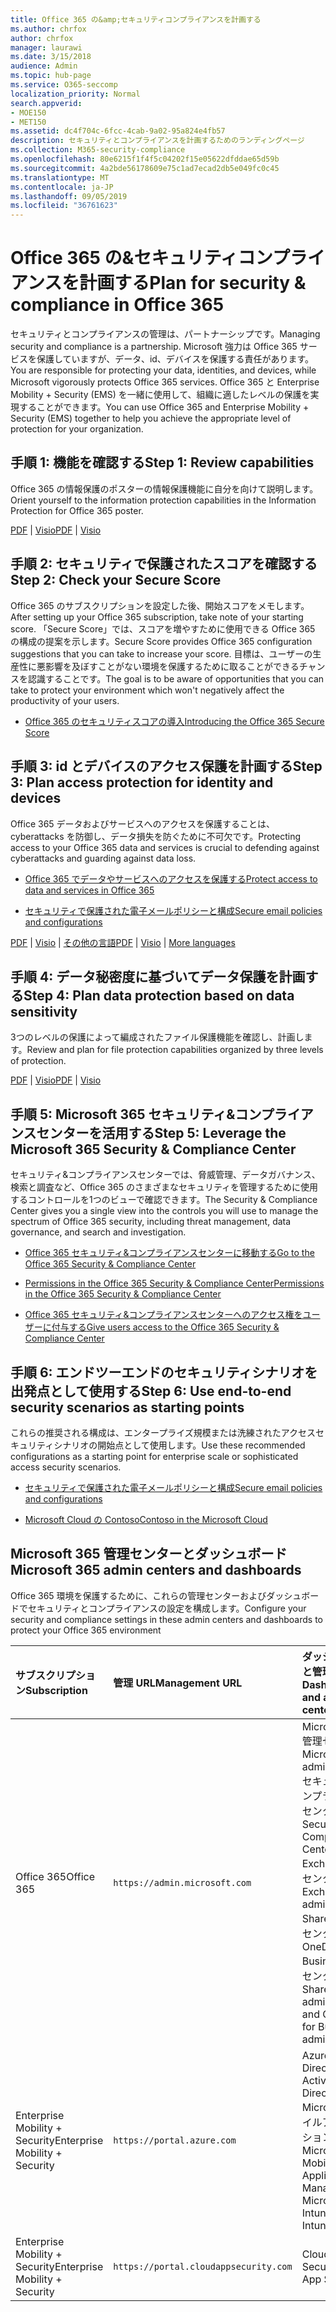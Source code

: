 ```yaml
---
title: Office 365 の&amp;セキュリティコンプライアンスを計画する
ms.author: chrfox
author: chrfox
manager: laurawi
ms.date: 3/15/2018
audience: Admin
ms.topic: hub-page
ms.service: O365-seccomp
localization_priority: Normal
search.appverid:
- MOE150
- MET150
ms.assetid: dc4f704c-6fcc-4cab-9a02-95a824e4fb57
description: セキュリティとコンプライアンスを計画するためのランディングページ
ms.collection: M365-security-compliance
ms.openlocfilehash: 80e6215f1f4f5c04202f15e05622dfddae65d59b
ms.sourcegitcommit: 4a2bde56178609e75c1ad7ecad2db5e049fc0c45
ms.translationtype: MT
ms.contentlocale: ja-JP
ms.lasthandoff: 09/05/2019
ms.locfileid: "36761623"
---
```

# <a name="plan-for-security-amp-compliance-in-office-365"></a><span data-ttu-id="f119f-103">Office 365 の&amp;セキュリティコンプライアンスを計画する</span><span class="sxs-lookup"><span data-stu-id="f119f-103">Plan for security &amp; compliance in Office 365</span></span>

<span data-ttu-id="f119f-104">セキュリティとコンプライアンスの管理は、パートナーシップです。</span><span class="sxs-lookup"><span data-stu-id="f119f-104">Managing security and compliance is a partnership.</span></span> <span data-ttu-id="f119f-105">Microsoft 強力は Office 365 サービスを保護していますが、データ、id、デバイスを保護する責任があります。</span><span class="sxs-lookup"><span data-stu-id="f119f-105">You are responsible for protecting your data, identities, and devices, while Microsoft vigorously protects Office 365 services.</span></span> <span data-ttu-id="f119f-106">Office 365 と Enterprise Mobility + Security (EMS) を一緒に使用して、組織に適したレベルの保護を実現することができます。</span><span class="sxs-lookup"><span data-stu-id="f119f-106">You can use Office 365 and Enterprise Mobility + Security (EMS) together to help you achieve the appropriate level of protection for your organization.</span></span>
  
## <a name="step-1-review-capabilities"></a><span data-ttu-id="f119f-107">手順 1: 機能を確認する</span><span class="sxs-lookup"><span data-stu-id="f119f-107">Step 1: Review capabilities</span></span>

<span data-ttu-id="f119f-108">Office 365 の情報保護のポスターの情報保護機能に自分を向けて説明します。</span><span class="sxs-lookup"><span data-stu-id="f119f-108">Orient yourself to the information protection capabilities in the Information Protection for Office 365 poster.</span></span> 
  
<span data-ttu-id="f119f-109">[PDF](https://download.microsoft.com/download/2/3/D/23D91386-8349-4F7A-9470-FD5AED861F16/MSFT_cloud_architecture_informationprotection.pdf) | [Visio](https://download.microsoft.com/download/2/3/D/23D91386-8349-4F7A-9470-FD5AED861F16/MSFT_cloud_architecture_informationprotection.vsd)</span><span class="sxs-lookup"><span data-stu-id="f119f-109">[PDF](https://download.microsoft.com/download/2/3/D/23D91386-8349-4F7A-9470-FD5AED861F16/MSFT_cloud_architecture_informationprotection.pdf) | [Visio](https://download.microsoft.com/download/2/3/D/23D91386-8349-4F7A-9470-FD5AED861F16/MSFT_cloud_architecture_informationprotection.vsd)</span></span>
  
## <a name="step-2-check-your-secure-score"></a><span data-ttu-id="f119f-110">手順 2: セキュリティで保護されたスコアを確認する</span><span class="sxs-lookup"><span data-stu-id="f119f-110">Step 2: Check your Secure Score</span></span>

<span data-ttu-id="f119f-111">Office 365 のサブスクリプションを設定した後、開始スコアをメモします。</span><span class="sxs-lookup"><span data-stu-id="f119f-111">After setting up your Office 365 subscription, take note of your starting score.</span></span> <span data-ttu-id="f119f-112">「Secure Score」では、スコアを増やすために使用できる Office 365 の構成の提案を示します。</span><span class="sxs-lookup"><span data-stu-id="f119f-112">Secure Score provides Office 365 configuration suggestions that you can take to increase your score.</span></span> <span data-ttu-id="f119f-113">目標は、ユーザーの生産性に悪影響を及ぼすことがない環境を保護するために取ることができるチャンスを認識することです。</span><span class="sxs-lookup"><span data-stu-id="f119f-113">The goal is to be aware of opportunities that you can take to protect your environment which won't negatively affect the productivity of your users.</span></span>
  
- [<span data-ttu-id="f119f-114">Office 365 のセキュリティスコアの導入</span><span class="sxs-lookup"><span data-stu-id="f119f-114">Introducing the Office 365 Secure Score</span></span>](microsoft-secure-score.md)
    
## <a name="step-3-plan-access-protection-for-identity-and-devices"></a><span data-ttu-id="f119f-115">手順 3: id とデバイスのアクセス保護を計画する</span><span class="sxs-lookup"><span data-stu-id="f119f-115">Step 3: Plan access protection for identity and devices</span></span>

<span data-ttu-id="f119f-116">Office 365 データおよびサービスへのアクセスを保護することは、cyberattacks を防御し、データ損失を防ぐために不可欠です。</span><span class="sxs-lookup"><span data-stu-id="f119f-116">Protecting access to your Office 365 data and services is crucial to defending against cyberattacks and guarding against data loss.</span></span>
  
- [<span data-ttu-id="f119f-117">Office 365 でデータやサービスへのアクセスを保護する</span><span class="sxs-lookup"><span data-stu-id="f119f-117">Protect access to data and services in Office 365</span></span>](protect-access-to-data-and-services.md)
    
- [<span data-ttu-id="f119f-118">セキュリティで保護された電子メールポリシーと構成</span><span class="sxs-lookup"><span data-stu-id="f119f-118">Secure email policies and configurations</span></span>](https://docs.microsoft.com/microsoft-365/enterprise/secure-email-recommended-policies)
    
<span data-ttu-id="f119f-119">[PDF](https://go.microsoft.com/fwlink/p/?linkid=841656) | [Visio](https://go.microsoft.com/fwlink/p/?linkid=841657) | [その他の言語](https://www.microsoft.com/download/details.aspx?id=55032)</span><span class="sxs-lookup"><span data-stu-id="f119f-119">[PDF](https://go.microsoft.com/fwlink/p/?linkid=841656) | [Visio](https://go.microsoft.com/fwlink/p/?linkid=841657) | [More languages](https://www.microsoft.com/download/details.aspx?id=55032)</span></span>
  
## <a name="step-4-plan-data-protection-based-on-data-sensitivity"></a><span data-ttu-id="f119f-120">手順 4: データ秘密度に基づいてデータ保護を計画する</span><span class="sxs-lookup"><span data-stu-id="f119f-120">Step 4: Plan data protection based on data sensitivity</span></span>

<span data-ttu-id="f119f-121">3つのレベルの保護によって編成されたファイル保護機能を確認し、計画します。</span><span class="sxs-lookup"><span data-stu-id="f119f-121">Review and plan for file protection capabilities organized by three levels of protection.</span></span>
  
<span data-ttu-id="f119f-122">[PDF](http://download.microsoft.com/download/7/8/9/789645A5-BD10-4541-BC33-F8D1EFF5E911/MSFT_cloud_architecture_O365%20file%20protection.pdf) | [Visio](http://download.microsoft.com/download/7/8/9/789645A5-BD10-4541-BC33-F8D1EFF5E911/MSFT_cloud_architecture_O365%20file%20protection.vsdx)</span><span class="sxs-lookup"><span data-stu-id="f119f-122">[PDF](http://download.microsoft.com/download/7/8/9/789645A5-BD10-4541-BC33-F8D1EFF5E911/MSFT_cloud_architecture_O365%20file%20protection.pdf) | [Visio](http://download.microsoft.com/download/7/8/9/789645A5-BD10-4541-BC33-F8D1EFF5E911/MSFT_cloud_architecture_O365%20file%20protection.vsdx)</span></span>
  
## <a name="step-5-leverage-the-microsoft-365-security-amp-compliance-center"></a><span data-ttu-id="f119f-123">手順 5: Microsoft 365 セキュリティ&amp;コンプライアンスセンターを活用する</span><span class="sxs-lookup"><span data-stu-id="f119f-123">Step 5: Leverage the Microsoft 365 Security &amp; Compliance Center</span></span>

<span data-ttu-id="f119f-124">セキュリティ&amp;コンプライアンスセンターでは、脅威管理、データガバナンス、検索と調査など、Office 365 のさまざまなセキュリティを管理するために使用するコントロールを1つのビューで確認できます。</span><span class="sxs-lookup"><span data-stu-id="f119f-124">The Security &amp; Compliance Center gives you a single view into the controls you will use to manage the spectrum of Office 365 security, including threat management, data governance, and search and investigation.</span></span> 
  
- [<span data-ttu-id="f119f-125">Office 365 セキュリティ&amp;コンプライアンスセンターに移動する</span><span class="sxs-lookup"><span data-stu-id="f119f-125">Go to the Office 365 Security &amp; Compliance Center</span></span>](go-to-the-securitycompliance-center.md)
    
- [<span data-ttu-id="f119f-126">Permissions in the Office 365 Security &amp; Compliance Center</span><span class="sxs-lookup"><span data-stu-id="f119f-126">Permissions in the Office 365 Security &amp; Compliance Center</span></span>](permissions-in-the-security-and-compliance-center.md)
    
- [<span data-ttu-id="f119f-127">Office 365 セキュリティ&amp;コンプライアンスセンターへのアクセス権をユーザーに付与する</span><span class="sxs-lookup"><span data-stu-id="f119f-127">Give users access to the Office 365 Security &amp; Compliance Center</span></span>](grant-access-to-the-security-and-compliance-center.md)
    
## <a name="step-6-use-end-to-end-security-scenarios-as-starting-points"></a><span data-ttu-id="f119f-128">手順 6: エンドツーエンドのセキュリティシナリオを出発点として使用する</span><span class="sxs-lookup"><span data-stu-id="f119f-128">Step 6: Use end-to-end security scenarios as starting points</span></span>

<span data-ttu-id="f119f-129">これらの推奨される構成は、エンタープライズ規模または洗練されたアクセスセキュリティシナリオの開始点として使用します。</span><span class="sxs-lookup"><span data-stu-id="f119f-129">Use these recommended configurations as a starting point for enterprise scale or sophisticated access security scenarios.</span></span>
  
- [<span data-ttu-id="f119f-130">セキュリティで保護された電子メールポリシーと構成</span><span class="sxs-lookup"><span data-stu-id="f119f-130">Secure email policies and configurations</span></span>](https://docs.microsoft.com/microsoft-365/enterprise/secure-email-recommended-policies)
    
- [<span data-ttu-id="f119f-131">Microsoft Cloud の Contoso</span><span class="sxs-lookup"><span data-stu-id="f119f-131">Contoso in the Microsoft Cloud</span></span>](http://aka.ms/cloudarchcontoso)
    
## <a name="microsoft-365-admin-centers-and-dashboards"></a><span data-ttu-id="f119f-132">Microsoft 365 管理センターとダッシュボード</span><span class="sxs-lookup"><span data-stu-id="f119f-132">Microsoft 365 admin centers and dashboards</span></span>

<span data-ttu-id="f119f-133">Office 365 環境を保護するために、これらの管理センターおよびダッシュボードでセキュリティとコンプライアンスの設定を構成します。</span><span class="sxs-lookup"><span data-stu-id="f119f-133">Configure your security and compliance settings in these admin centers and dashboards to protect your Office 365 environment</span></span>
  
|<span data-ttu-id="f119f-134">**サブスクリプション**</span><span class="sxs-lookup"><span data-stu-id="f119f-134">**Subscription**</span></span>|<span data-ttu-id="f119f-135">**管理 URL**</span><span class="sxs-lookup"><span data-stu-id="f119f-135">**Management URL**</span></span>|<span data-ttu-id="f119f-136">**ダッシュボードと管理センター**</span><span class="sxs-lookup"><span data-stu-id="f119f-136">**Dashboards and admin centers**</span></span>|
|:-----|:-----|:-----|
|<span data-ttu-id="f119f-137">Office 365</span><span class="sxs-lookup"><span data-stu-id="f119f-137">Office 365</span></span>  <br/> |`https://admin.microsoft.com`  <br/> | <span data-ttu-id="f119f-138">Microsoft 365 管理センター</span><span class="sxs-lookup"><span data-stu-id="f119f-138">Microsoft 365 admin center</span></span>  <br/>  <span data-ttu-id="f119f-139">セキュリティ/コンプライアンス センター</span><span class="sxs-lookup"><span data-stu-id="f119f-139">Security &amp; Compliance Center</span></span>  <br/>  <span data-ttu-id="f119f-140">Exchange 管理センター</span><span class="sxs-lookup"><span data-stu-id="f119f-140">Exchange admin center</span></span>  <br/>  <span data-ttu-id="f119f-141">SharePoint 管理センターと OneDrive for Business 管理センター</span><span class="sxs-lookup"><span data-stu-id="f119f-141">SharePoint admin center and OneDrive for Business admin center</span></span>  <br/> |
|<span data-ttu-id="f119f-142">Enterprise Mobility + Security</span><span class="sxs-lookup"><span data-stu-id="f119f-142">Enterprise Mobility + Security</span></span>  <br/> |`https://portal.azure.com`  <br/> | <span data-ttu-id="f119f-143">Azure Active Directory</span><span class="sxs-lookup"><span data-stu-id="f119f-143">Azure Active Directory</span></span>  <br/>  <span data-ttu-id="f119f-144">Microsoft モバイルアプリケーション管理</span><span class="sxs-lookup"><span data-stu-id="f119f-144">Microsoft Mobile Application Management</span></span>  <br/>  <span data-ttu-id="f119f-145">Microsoft Intune</span><span class="sxs-lookup"><span data-stu-id="f119f-145">Microsoft Intune</span></span>  <br/> |
|<span data-ttu-id="f119f-146">Enterprise Mobility + Security</span><span class="sxs-lookup"><span data-stu-id="f119f-146">Enterprise Mobility + Security</span></span>  <br/> |`https://portal.cloudappsecurity.com`  <br/> | <span data-ttu-id="f119f-147">Cloud App Security</span><span class="sxs-lookup"><span data-stu-id="f119f-147">Cloud App Security</span></span>  <br/> |
   

